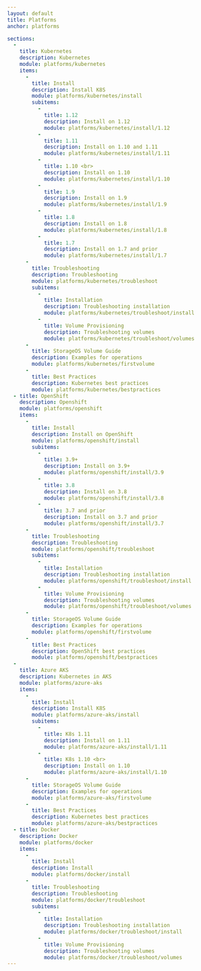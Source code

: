 ```yaml
---
layout: default
title: Platforms
anchor: platforms

sections:
  -
    title: Kubernetes
    description: Kubernetes
    module: platforms/kubernetes
    items:
      -
        title: Install
        description: Install K8S
        module: platforms/kubernetes/install
        subitems:
          - 
            title: 1.12
            description: Install on 1.12
            module: platforms/kubernetes/install/1.12
          - 
            title: 1.11
            description: Install on 1.10 and 1.11
            module: platforms/kubernetes/install/1.11
          - 
            title: 1.10 <br>
            description: Install on 1.10
            module: platforms/kubernetes/install/1.10
          -
            title: 1.9
            description: Install on 1.9
            module: platforms/kubernetes/install/1.9
          -
            title: 1.8
            description: Install on 1.8
            module: platforms/kubernetes/install/1.8
          -
            title: 1.7
            description: Install on 1.7 and prior
            module: platforms/kubernetes/install/1.7
      -
        title: Troubleshooting
        description: Troubleshooting
        module: platforms/kubernetes/troubleshoot
        subitems:
          -
            title: Installation
            description: Troubleshooting installation
            module: platforms/kubernetes/troubleshoot/install
          -
            title: Volume Provisioning
            description: Troubleshooting volumes
            module: platforms/kubernetes/troubleshoot/volumes
      -
        title: StorageOS Volume Guide
        description: Examples for operations
        module: platforms/kubernetes/firstvolume
      -
        title: Best Practices
        description: Kubernetes best practices
        module: platforms/kubernetes/bestpractices
  - title: OpenShift
    description: Openshift
    module: platforms/openshift
    items:
      -
        title: Install
        description: Install on OpenShift
        module: platforms/openshift/install
        subitems:
          -
            title: 3.9+
            description: Install on 3.9+
            module: platforms/openshift/install/3.9
          -
            title: 3.8
            description: Install on 3.8
            module: platforms/openshift/install/3.8
          -
            title: 3.7 and prior
            description: Install on 3.7 and prior
            module: platforms/openshift/install/3.7
      - 
        title: Troubleshooting
        description: Troubleshooting
        module: platforms/openshift/troubleshoot
        subitems:
          -
            title: Installation
            description: Troubleshooting installation
            module: platforms/openshift/troubleshoot/install
          -
            title: Volume Provisioning
            description: Troubleshooting volumes
            module: platforms/openshift/troubleshoot/volumes
      -
        title: StorageOS Volume Guide
        description: Examples for operations
        module: platforms/openshift/firstvolume
      -
        title: Best Practices
        description: OpenShift best practices
        module: platforms/openshift/bestpractices
  -
    title: Azure AKS
    description: Kubernetes in AKS
    module: platforms/azure-aks
    items:
      -
        title: Install
        description: Install K8S
        module: platforms/azure-aks/install
        subitems:
          -
            title: K8s 1.11
            description: Install on 1.11
            module: platforms/azure-aks/install/1.11
          -
            title: K8s 1.10 <br>
            description: Install on 1.10
            module: platforms/azure-aks/install/1.10
      -
        title: StorageOS Volume Guide
        description: Examples for operations
        module: platforms/azure-aks/firstvolume
      -
        title: Best Practices
        description: Kubernetes best practices
        module: platforms/azure-aks/bestpractices
  - title: Docker
    description: Docker
    module: platforms/docker
    items:
      -
        title: Install
        description: Install
        module: platforms/docker/install
      - 
        title: Troubleshooting
        description: Troubleshooting
        module: platforms/docker/troubleshoot
        subitems:
          -
            title: Installation
            description: Troubleshooting installation
            module: platforms/docker/troubleshoot/install
          -
            title: Volume Provisioning
            description: Troubleshooting volumes
            module: platforms/docker/troubleshoot/volumes
---
```

